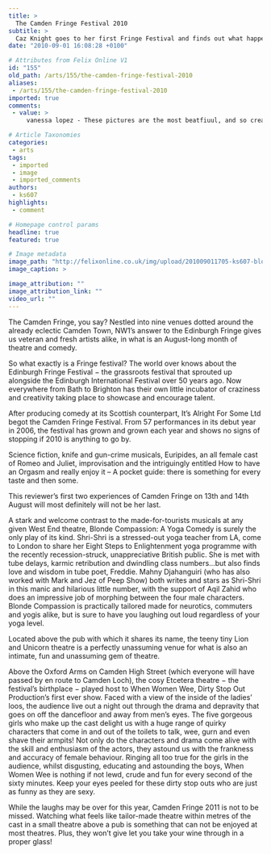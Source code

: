 ```yaml
---
title: >
  The Camden Fringe Festival 2010
subtitle: >
  Caz Knight goes to her first Fringe Festival and finds out what happens when women wee and how to achieve enlightenment in 8 steps
date: "2010-09-01 16:08:28 +0100"

# Attributes from Felix Online V1
id: "155"
old_path: /arts/155/the-camden-fringe-festival-2010
aliases:
 - /arts/155/the-camden-fringe-festival-2010
imported: true
comments:
 - value: >
     vanessa lopez - These pictures are the most beatfiuul, and so creative that I've ever seen. Your work is amazing. I'm from Weslaco,Tx. I've been looking for a photographer ever since I turned 5 mths and now that I'm 2wks away from my due date its been so hard. I hope one day u decide to open up a studio closer by bkuz there is nothing like that here. Luv ur wrk ,Celeste Clatterbuck - Hello I am 7 months <a href="http://zczgwcxlpac.com">prganent</a> and really love your pictures! I would love to get some pictures done with you. I just need to know how much you charge. Thank you

# Article Taxonomies
categories:
 - arts
tags:
 - imported
 - image
 - imported_comments
authors:
 - ks607
highlights:
 - comment

# Homepage control params
headline: true
featured: true

# Image metadata
image_path: "http://felixonline.co.uk/img/upload/201009011705-ks607-blonde.jpg"
image_caption: >

image_attribution: ""
image_attribution_link: ""
video_url: ""
---
```


The Camden Fringe, you say? Nestled into nine venues dotted around the already eclectic Camden Town, NW1’s answer to the Edinburgh Fringe gives us veteran and fresh artists alike, in what is an August-long month of theatre and comedy.

So what exactly is a Fringe festival? The world over knows about the Edinburgh Fringe Festival − the grassroots festival that sprouted up alongside the Edinburgh International Festival over 50 years ago. Now everywhere from Bath to Brighton has their own little incubator of craziness and creativity taking place to showcase and encourage talent.

After producing comedy at its Scottish counterpart, It’s Alright For Some Ltd begot the Camden Fringe Festival. From 57 performances in its debut year in 2006, the festival has grown and grown each year and shows no signs of stopping if 2010 is anything to go by.

Science fiction, knife and gun-crime musicals, Euripides, an all female cast of Romeo and Juliet, improvisation and the intriguingly entitled How to have an Orgasm and really enjoy it – A pocket guide: there is something for every taste and then some.

This reviewer’s first two experiences of Camden Fringe on 13th and 14th August will most definitely will not be her last.

A stark and welcome contrast to the made-for-tourists musicals at any given West End theatre, Blonde Compassion: A Yoga Comedy is surely the only play of its kind. Shri-Shri is a stressed-out yoga teacher from LA, come to London to share her Eight Steps to Enlightenment yoga programme with the recently recession-struck, unappreciative British public. She is met with tube delays, karmic retribution and dwindling class numbers…but also finds love and wisdom in tube poet, Freddie. Mahny Djahanguiri (who has also worked with Mark and Jez of Peep Show) both writes and stars as Shri-Shri in this manic and hilarious little number, with the support of Aqil Zahid who does an impressive job of morphing between the four male characters. Blonde Compassion is practically tailored made for neurotics, commuters and yogis alike, but is sure to have you laughing out loud regardless of your yoga level.

Located above the pub with which it shares its name, the teeny tiny Lion and Unicorn theatre is a perfectly unassuming venue for what is also an intimate, fun and unassuming gem of theatre.

Above the Oxford Arms on Camden High Street (which everyone will have passed by en route to Camden Loch), the cosy Etcetera theatre − the festival’s birthplace − played host to When Women Wee, Dirty Stop Out Production’s first ever show. Faced with a view of the inside of the ladies’ loos, the audience live out a night out through the drama and depravity that goes on off the dancefloor and away from men’s eyes. The five gorgeous girls who make up the cast delight us with a huge range of quirky characters that come in and out of the toilets to talk, wee, gurn and even shave their armpits! Not only do the characters and drama come alive with the skill and enthusiasm of the actors, they astound us with the frankness and accuracy of female behaviour. Ringing all too true for the girls in the audience, whilst disgusting, educating and astounding the boys, When Women Wee is nothing if not lewd, crude and fun for every second of the sixty minutes. Keep your eyes peeled for these dirty stop outs who are just as funny as they are sexy.

While the laughs may be over for this year, Camden Fringe 2011 is not to be missed. Watching what feels like tailor-made theatre within metres of the cast in a small theatre above a pub is something that can not be enjoyed at most theatres. Plus, they won’t give let you take your wine through in a proper glass!
